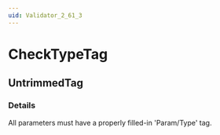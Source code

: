 ```yaml
---
uid: Validator_2_61_3
---
```


# CheckTypeTag

## UntrimmedTag

<!-- Description, Properties, ... sections are auto-generated. -->
<!-- REPLACE ME AUTO-GENERATION -->

### Details

All parameters must have a properly filled-in 'Param/Type' tag.

<!-- Uncomment to add example code -->
<!--### Example code-->
